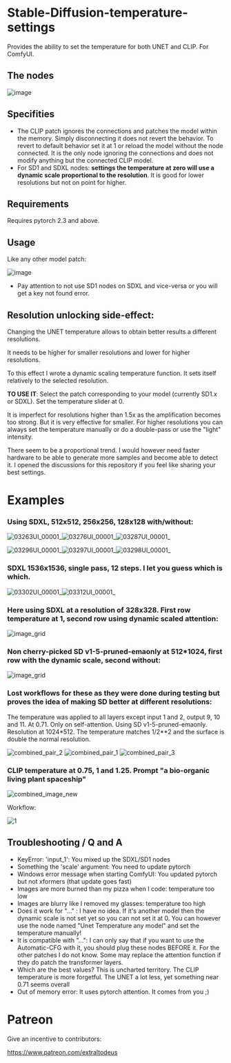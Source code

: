# Stable-Diffusion-temperature-settings
Provides the ability to set the temperature for both UNET and CLIP. For ComfyUI.

## The nodes

![image](https://github.com/Extraltodeus/Stable-Diffusion-temperature-settings/assets/15731540/2d04cb28-2a1d-4384-8e62-9e9a6b0829dc)

## Specifities

- The CLIP patch ignores the connections and patches the model within the memory. Simply disconnecting it does not revert the behavior. To revert to default behavior set it at 1 or reload the model without the node connected. It is the only node ignoring the connections and does not modify anything but the connected CLIP model.
- For SD1 and SDXL nodes: **settings the temperature at zero will use a dynamic scale proportional to the resolution**. It is good for lower resolutions but not on point for higher.

## Requirements

Requires pytorch 2.3 and above.

## Usage

Like any other model patch:

![image](https://github.com/Extraltodeus/Stable-Diffusion-temperature-settings/assets/15731540/32b73433-df6a-4c49-99a6-5ddf21a4777a)

- Pay attention to not use SD1 nodes on SDXL and vice-versa or you will get a key not found error.

## Resolution unlocking side-effect:

Changing the UNET temperature allows to obtain better results a different resolutions.

It needs to be higher for smaller resolutions and lower for higher resolutions.

To this effect I wrote a dynamic scaling temperature function. It sets itself relatively to the selected resolution.

**TO USE IT**: Select the patch corresponding to your model (currently SD1.x or SDXL). Set the temperature slider at 0.

It is imperfect for resolutions higher than 1.5x as the amplification becomes too strong. But it is very effective for smaller. For higher resolutions you can always set the temperature manually or do a double-pass or use the "light" intensity.

There seem to be a proportional trend. I would however need faster hardware to be able to generate more samples and become able to detect it. I opened the discussions for this repository if you feel like sharing your best settings.


# Examples

### Using SDXL, 512x512, 256x256, 128x128 with/without:

![03263UI_00001_](https://github.com/Extraltodeus/Stable-Diffusion-temperature-settings/assets/15731540/0c4540ab-1840-4230-940a-07a9e38ef38a)![03276UI_00001_](https://github.com/Extraltodeus/Stable-Diffusion-temperature-settings/assets/15731540/a4dc0de9-68b7-4158-b4fa-6c607862d04a)![03287UI_00001_](https://github.com/Extraltodeus/Stable-Diffusion-temperature-settings/assets/15731540/4d17e360-0e28-4fd2-98ae-8f6944114815)



![03296UI_00001_](https://github.com/Extraltodeus/Stable-Diffusion-temperature-settings/assets/15731540/bf6d7ef0-9c18-4436-8037-6b60a6a37ce2)![03297UI_00001_](https://github.com/Extraltodeus/Stable-Diffusion-temperature-settings/assets/15731540/3379081c-2c4e-4af0-ba92-b57031b3845b)![03298UI_00001_](https://github.com/Extraltodeus/Stable-Diffusion-temperature-settings/assets/15731540/10991fbe-4123-46d2-8069-cfaece9e77ec)


### SDXL 1536x1536, single pass, 12 steps. I let you guess which is which.

![03302UI_00001_](https://github.com/Extraltodeus/Stable-Diffusion-temperature-settings/assets/15731540/5417058f-f5c7-4d8b-838f-a13962e6d85d)![03312UI_00001_](https://github.com/Extraltodeus/Stable-Diffusion-temperature-settings/assets/15731540/56144013-d85c-430d-a256-6f752aee4799)


### Here using SDXL at a resolution of 328x328. First row temperature at 1, second row using dynamic scaled attention:

![image_grid](https://github.com/Extraltodeus/Stable-Diffusion-temperature-settings/assets/15731540/7b5b2ffb-f621-4eca-9f97-04f78c2eaf7c)

### Non cherry-picked SD v1-5-pruned-emaonly at 512*1024, first row with the dynamic scale, second without:

![image_grid](https://github.com/Extraltodeus/Stable-Diffusion-temperature-settings/assets/15731540/62292e57-ac11-4e9b-99e8-02084e95dc17)

### Lost workflows for these as they were done during testing but proves the idea of making SD better at different resolutions:

The temperature was applied to all layers except input 1 and 2, output 9, 10 and 11. At 0.71. Only on self-attention. Using SD v1-5-pruned-emaonly. Resolution at 1024*512. The temperature matches 1/2**2 and the surface is double the normal resolution.

![combined_pair_2](https://github.com/Extraltodeus/Stable-Diffusion-temperature-settings/assets/15731540/5e5403ea-2cb3-462c-a9f1-6cc7b1ddbaea)
![combined_pair_1](https://github.com/Extraltodeus/Stable-Diffusion-temperature-settings/assets/15731540/84fed1e4-a7ba-4f2a-8562-e3573f0aab8f)
![combined_pair_3](https://github.com/Extraltodeus/Stable-Diffusion-temperature-settings/assets/15731540/c6703c21-0d63-404e-9bf8-3a7c580f59e7)

### CLIP temperature at 0.75, 1 and 1.25. Prompt "a bio-organic living plant spaceship"

![combined_image_new](https://github.com/Extraltodeus/Stable-Diffusion-temperature-settings/assets/15731540/12034834-43d0-44a5-a603-6c87d1bc6e5d)

Workflow:

![1](https://github.com/Extraltodeus/Stable-Diffusion-temperature-settings/assets/15731540/6b1bd8b1-c11f-4fde-9ecf-4ea546acad0e)


## Troubleshooting / Q and A

- KeyError: 'input_1': You mixed up the SDXL/SD1 nodes
- Something the 'scale' argument: You need to update pytorch
- Windows error message when starting ComfyUI: You updated pytorch but not xformers (that update goes fast)
- Images are more burned than my pizza when I code: temperature too low
- Images are blurry like I removed my glasses: temperature too high
- Does it work for "..." : I have no idea. If it's another model then the dynamic scale is not set yet so you can not set it at 0. You can however use the node named "Unet Temperature any model" and set the temperature manually!
- It is compatible with "...": I can only say that if you want to use the Automatic-CFG with it, you should plug these nodes BEFORE it. For the other patches I do not know. Some may replace the attention function if they do patch the transformer layers.
- Which are the best values? This is uncharted territory. The CLIP temperature is more forgetful. The UNET a lot less, yet something near 0.71 seems overall
- Out of memory error: It uses pytorch attention. It comes from you ;)



# Patreon

Give an incentive to contributors:

https://www.patreon.com/extraltodeus
